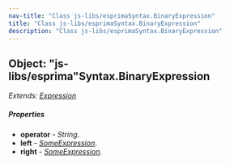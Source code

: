 ```yaml
---
nav-title: "Class js-libs/esprimaSyntax.BinaryExpression"
title: "Class js-libs/esprimaSyntax.BinaryExpression"
description: "Class js-libs/esprimaSyntax.BinaryExpression"
---
```

## Object: "js-libs/esprima"Syntax.BinaryExpression  
_Extends:_ [_Expression_](../../../js-libs/esprima/Syntax/Expression.md)

##### Properties
 - **operator** - _String_.
 - **left** - [_SomeExpression_](../../../js-libs/esprima/Syntax/SomeExpression.md).
 - **right** - [_SomeExpression_](../../../js-libs/esprima/Syntax/SomeExpression.md).